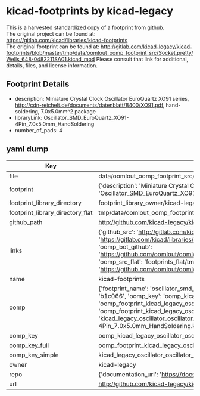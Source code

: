 # kicad-footprints by kicad-legacy  
This is a harvested standardized copy of a footprint from github.  
The original project can be found at:  
https://gitlab.com/kicad/libraries/kicad-footprints  
The original footprint can be found at:
http://gitlab.com/kicad-legacy/kicad-footprints/blob/master/tmp/data/oomlout_oomp_footprint_src/Socket.pretty/Wells_648-0482211SA01.kicad_mod
Please consult that link for additional, details, files, and license information.  
## Footprint Details
* description: Miniature Crystal Clock Oscillator EuroQuartz XO91 series, http://cdn-reichelt.de/documents/datenblatt/B400/XO91.pdf, hand-soldering, 7.0x5.0mm^2 package  
* libraryLink: Oscillator_SMD_EuroQuartz_XO91-4Pin_7.0x5.0mm_HandSoldering  
* number_of_pads: 4  
## yaml dump  
| Key | Value |  
| --- | --- |  
| file | data/oomlout_oomp_footprint_src/kicad-footprints/Oscillator.pretty/Oscillator_SMD_EuroQuartz_XO91-4Pin_7.0x5.0mm_HandSoldering.kicad_mod |  
| footprint | {'description': 'Miniature Crystal Clock Oscillator EuroQuartz XO91 series, http://cdn-reichelt.de/documents/datenblatt/B400/XO91.pdf, hand-soldering, 7.0x5.0mm^2 package', 'libraryLink': 'Oscillator_SMD_EuroQuartz_XO91-4Pin_7.0x5.0mm_HandSoldering', 'number_of_pads': 4} |  
| footprint_library_directory | footprint_library_owner/kicad-legacy_kicad-footprints |  
| footprint_library_directory_flat | tmp/data/oomlout_oomp_footprint_src/footprints_flat/kicad_legacy_oscillator_oscillator_smd_euroquartz_xo91_4pin_7_0x5_0mm_handsoldering/working |  
| github_path | http://github.com/kicad-legacy/kicad-footprints/blob/master/tmp/data/oomlout_oomp_footprint_src/Oscillator.pretty/Oscillator_SMD_EuroQuartz_XO91-4Pin_7.0x5.0mm_HandSoldering.kicad_mod |  
| links | {'github_src': 'http://gitlab.com/kicad-legacy/kicad-footprints/blob/master/tmp/data/oomlout_oomp_footprint_src/Socket.pretty/Wells_648-0482211SA01.kicad_mod', 'github_src_repo': 'https://gitlab.com/kicad/libraries/kicad-footprints', 'oomp_bot': 'tmp/data/oomlout_oomp_footprint_src/footprints/kicad_legacy_oscillator_oscillator_smd_euroquartz_xo91_4pin_7_0x5_0mm_handsoldering/working', 'oomp_bot_github': 'https://github.com/oomlout/oomlout_oomp_footprint_bot/tree/main/tmp/data/oomlout_oomp_footprint_src/footprints/kicad_legacy_oscillator_oscillator_smd_euroquartz_xo91_4pin_7_0x5_0mm_handsoldering/working', 'oomp_src_flat': 'footprints_flat/tmp/data/oomlout_oomp_footprint_src/footprints_flat/kicad_legacy_oscillator_oscillator_smd_euroquartz_xo91_4pin_7_0x5_0mm_handsoldering/working', 'oomp_src_flat_github': 'https://github.com/oomlout/oomlout_oomp_footprint_src/tree/main/tmp/data/oomlout_oomp_footprint_src/footprints_flat/kicad_legacy_oscillator_oscillator_smd_euroquartz_xo91_4pin_7_0x5_0mm_handsoldering/working'} |  
| name | kicad-footprints |  
| oomp | {'footprint_name': 'oscillator_smd_euroquartz_xo91_4pin_7_0x5_0mm_handsoldering', 'library_name': 'oscillator', 'md5': 'b1c066eb51380e7d00e8afcec3371644', 'md5_10': 'b1c066eb51', 'md5_5': 'b1c06', 'md5_6': 'b1c066', 'oomp_key': 'oomp_kicad_legacy_oscillator_oscillator_smd_euroquartz_xo91_4pin_7_0x5_0mm_handsoldering', 'oomp_key_extra': 'oomp_footprint_kicad_legacy_oscillator_oscillator_smd_euroquartz_xo91_4pin_7_0x5_0mm_handsoldering', 'oomp_key_full': 'oomp_footprint_kicad_legacy_oscillator_oscillator_smd_euroquartz_xo91_4pin_7_0x5_0mm_handsoldering_b1c066', 'oomp_key_simple': 'kicad_legacy_oscillator_oscillator_smd_euroquartz_xo91_4pin_7_0x5_0mm_handsoldering', 'original_filename': 'data/oomlout_oomp_footprint_src/kicad-footprints/Oscillator.pretty/Oscillator_SMD_EuroQuartz_XO91-4Pin_7.0x5.0mm_HandSoldering.kicad_mod', 'owner_name': 'kicad_legacy'} |  
| oomp_key | oomp_kicad_legacy_oscillator_oscillator_smd_euroquartz_xo91_4pin_7_0x5_0mm_handsoldering |  
| oomp_key_full | oomp_footprint_kicad_legacy_oscillator_oscillator_smd_euroquartz_xo91_4pin_7_0x5_0mm_handsoldering |  
| oomp_key_simple | kicad_legacy_oscillator_oscillator_smd_euroquartz_xo91_4pin_7_0x5_0mm_handsoldering |  
| owner | kicad-legacy |  
| repo | {'documentation_url': 'https://docs.github.com/rest/repos/repos#get-a-repository', 'message': 'Not Found'} |  
| url | http://github.com/kicad-legacy/kicad-footprints |  

